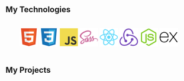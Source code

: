 <h2>My Technologies</h2>
<p align="center">
  <img src="https://raw.githubusercontent.com/devicons/devicon/master/icons/html5/html5-original.svg" alt="HTML5" height="50" width="50" vspace="20"/>
  <img src="https://raw.githubusercontent.com/devicons/devicon/master/icons/css3/css3-original.svg" alt="CSS3" height="50" width="50"  vspace="20"/>
  <img src="https://raw.githubusercontent.com/devicons/devicon/master/icons/javascript/javascript-original.svg" alt="JavaScript" height="50" width="50"  vspace="20"/>
  <img src="https://raw.githubusercontent.com/devicons/devicon/master/icons/sass/sass-original.svg" alt="SCSS" height="50" width="50"  vspace="20"/>
  <img src="https://raw.githubusercontent.com/devicons/devicon/master/icons/react/react-original.svg" alt="React.js" height="50" width="50"  vspace="20"/>
  <img src="https://raw.githubusercontent.com/devicons/devicon/master/icons/redux/redux-original.svg" alt="Redux" height="50" width="50"  vspace="20"/>
  <img src="https://raw.githubusercontent.com/devicons/devicon/master/icons/nodejs/nodejs-original.svg" alt="Node.js" height="50" width="50"  vspace="20"/>
  <img src="https://raw.githubusercontent.com/devicons/devicon/master/icons/express/express-original.svg" alt="Express.js" height="50" width="50"  vspace="20"/>
</p>
 <h2>My Projects</h2>
 


